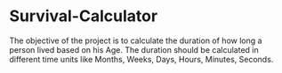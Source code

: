 # Survival-Calculator
 The objective of the project is to calculate the duration of how long a person lived based on his Age. The duration should be calculated in different time units like Months, Weeks, Days, Hours, Minutes, Seconds.

